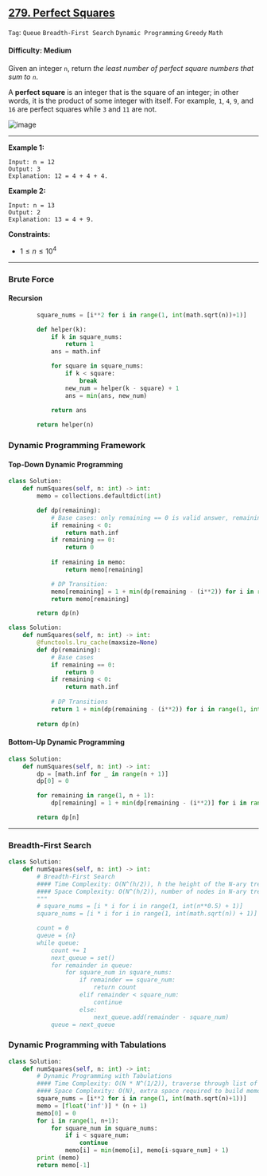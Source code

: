 ## [279. Perfect Squares](https://leetcode.com/problems/perfect-squares)

```Tag```: ```Queue``` ```Breadth-First Search``` ```Dynamic Programming``` ```Greedy``` ```Math```

#### Difficulty: Medium

Given an integer ```n```, return _the least number of perfect square numbers that sum to ```n```_.

A __perfect square__ is an integer that is the square of an integer; in other words, it is the product of some integer with itself. For example, ```1```, ```4```, ```9```, and ```16``` are perfect squares while ```3``` and ```11``` are not.

![image](https://github.com/quananhle/Python/assets/35042430/145597b7-f55c-4cdc-a1cd-0273e49cee7e)

---

__Example 1:__
```
Input: n = 12
Output: 3
Explanation: 12 = 4 + 4 + 4.
```

__Example 2:__
```
Input: n = 13
Output: 2
Explanation: 13 = 4 + 9.
```
 
__Constraints:__

- $1 \le n \le 10^4$

---

### Brute Force

#### Recursion

```Python
        square_nums = [i**2 for i in range(1, int(math.sqrt(n))+1)]

        def helper(k):
            if k in square_nums:
                return 1
            ans = math.inf

            for square in square_nums:
                if k < square:
                    break
                new_num = helper(k - square) + 1
                ans = min(ans, new_num)
            
            return ans

        return helper(n)
```

### Dynamic Programming Framework

#### Top-Down Dynamic Programming

```Python
class Solution:
    def numSquares(self, n: int) -> int:
        memo = collections.defaultdict(int)

        def dp(remaining):
            # Base cases: only remaining == 0 is valid answer, remaining < 0 is invalid
            if remaining < 0:
                return math.inf
            if remaining == 0:
                return 0
            
            if remaining in memo:
                return memo[remaining]

            # DP Transition:
            memo[remaining] = 1 + min(dp(remaining - (i**2)) for i in range(1, int(math.sqrt(n)) + 1))
            return memo[remaining]

        return dp(n)
```

```Python
class Solution:
    def numSquares(self, n: int) -> int:
        @functools.lru_cache(maxsize=None)
        def dp(remaining):
            # Base cases
            if remaining == 0:
                return 0
            if remaining < 0:
                return math.inf
            
            # DP Transitions
            return 1 + min(dp(remaining - (i**2)) for i in range(1, int(math.sqrt(n)) + 1))
        
        return dp(n)
```

#### Bottom-Up Dynamic Programming

```Python
class Solution:
    def numSquares(self, n: int) -> int:
        dp = [math.inf for _ in range(n + 1)]
        dp[0] = 0

        for remaining in range(1, n + 1):
            dp[remaining] = 1 + min(dp[remaining - (i**2)] for i in range(1, int(math.sqrt(n)) + 1))

        return dp[n]
```

---
### Breadth-First Search

```Python
class Solution:
    def numSquares(self, n: int) -> int:
        # Breadth-First Search
        #### Time Complexity: O(N^(h/2)), h the height of the N-ary tree
        #### Space Complexity: O(N^(h/2)), number of nodes in N-ary tree
        """
        # square_nums = [i * i for i in range(1, int(n**0.5) + 1)]
        square_nums = [i * i for i in range(1, int(math.sqrt(n)) + 1)]

        count = 0
        queue = {n}
        while queue:
            count += 1
            next_queue = set()
            for remainder in queue:
                for square_num in square_nums:
                    if remainder == square_num:
                        return count
                    elif remainder < square_num:
                        continue
                    else:
                        next_queue.add(remainder - square_num)
            queue = next_queue
```

### Dynamic Programming with Tabulations

```Python
class Solution:
    def numSquares(self, n: int) -> int:
        # Dynamic Programming with Tabulations
        #### Time Complexity: O(N * N^(1/2)), traverse through list of square numbers, which takes at most square root N, while traversing through the size of input n
        #### Space Complexity: O(N), extra space required to build memo
        square_nums = [i**2 for i in range(1, int(math.sqrt(n)+1))]
        memo = [float('inf')] * (n + 1)
        memo[0] = 0
        for i in range(1, n+1):
            for square_num in square_nums:
                if i < square_num:
                    continue
                memo[i] = min(memo[i], memo[i-square_num] + 1)
        print (memo)
        return memo[-1]
```
